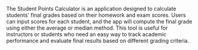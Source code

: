 The Student Points Calculator is an application designed to calculate students' final grades based on their homework and exam scores. Users can input scores for each student, and the app will compute the final grade using either the average or median method.
This tool is useful for instructors or students who need an easy way to track academic performance and evaluate final results based on different grading criteria.